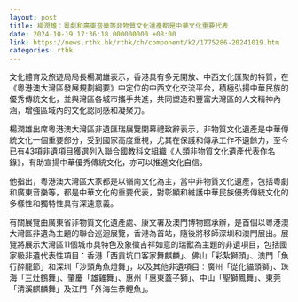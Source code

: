 ```yaml
---
layout: post
title: 楊潤雄：粵劇和廣東音樂等非物質文化遺產都是中華文化重要代表
date: 2024-10-19 17:36:18.000000000 +08:00
link: https://news.rthk.hk/rthk/ch/component/k2/1775286-20241019.htm
categories: rthk
---
```


文化體育及旅遊局局長楊潤雄表示，香港具有多元開放、中西文化匯聚的特質，在《粵港澳大灣區發展規劃綱要》中定位的中西文化交流平台，積極弘揚中華民族的優秀傳統文化，並與灣區各城市攜手共進，共同塑造和豐富大灣區的人文精神內涵，增強區域內的文化認同感和凝聚力。

楊潤雄出席粵港澳大灣區非遺匯瑞展覽開幕禮致辭表示，非物質文化遺產是中華傳統文化一個重要部分，受到國家高度重視，尤其在保護和傳承工作不遺餘力，至今已有43項非遺項目獲選列入聯合國教科文組織《人類非物質文化遺產代表作名錄》，有助宣揚中華優秀傳統文化，亦可以推進文化自信。

他指出，粵港澳大灣區大家都是以嶺南文化為主，當中非物質文化遺產，包括粵劇和廣東音樂等，都是中華文化的重要代表，對彰顯和維護中華民族優秀傳統文化的多樣性和獨特性具有深遠意義。

有關展覽由廣東省非物質文化遺產處、康文署及澳門博物館承辦，是首個以粵港澳大灣區非遺為主題的聯合巡迴展覽，香港為首站，隨後將移師深圳和澳門展出。展覽將展示大灣區11個城市具特色及象徵吉祥如意的瑞獸為主題的非遺項目，包括國家級非遺代表性項目：香港「西貢坑口客家舞麒麟」、佛山「彩紮獅頭」、澳門「魚行醉龍節」和深圳「沙頭角魚燈舞」，以及其他非遺項目︰廣州「從化貓頭獅」、珠海「三灶鶴舞」、肇慶「雄雞舞」、惠州「惠東蓋子獅」、中山「聖獅鳳舞」、東莞「清溪麒麟舞」及江門「外海生恭鯉魚」。
